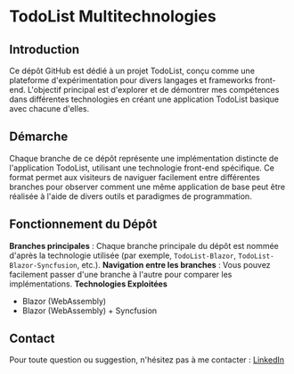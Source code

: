 
# TodoList Multitechnologies
## Introduction
Ce dépôt GitHub est dédié à un projet TodoList, conçu comme une plateforme d'expérimentation pour divers langages et frameworks front-end. L'objectif principal est d'explorer et de démontrer mes compétences dans différentes technologies en créant une application TodoList basique avec chacune d'elles.

## Démarche
Chaque branche de ce dépôt représente une implémentation distincte de l'application TodoList, utilisant une technologie front-end spécifique. Ce format permet aux visiteurs de naviguer facilement entre différentes branches pour observer comment une même application de base peut être réalisée à l'aide de divers outils et paradigmes de programmation.

## Fonctionnement du Dépôt
**Branches principales** : Chaque branche principale du dépôt est nommée d'après la technologie utilisée (par exemple, `TodoList-Blazor`, `TodoList-Blazor-Syncfusion`, etc.).
**Navigation entre les branches** : Vous pouvez facilement passer d'une branche à l'autre pour comparer les implémentations.
**Technologies Exploitées**
- Blazor (WebAssembly)
- Blazor (WebAssembly) + Syncfusion

## Contact
Pour toute question ou suggestion, n'hésitez pas à me contacter : [LinkedIn](https://www.linkedin.com/in/pierre-abeille/)
